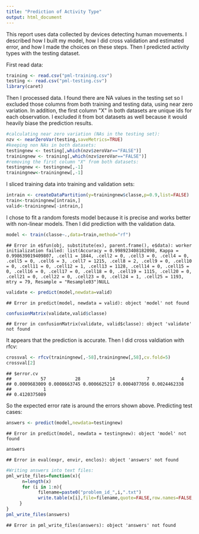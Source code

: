 ```yaml
---
title: "Prediction of Activity Type"
output: html_document
---
```


This report uses data collected by devices detecting human movements. I described how I built my model, how I did cross validation and estimated error, and how I made the choices on these steps. Then I predicted activity types with the testing dataset.

First read data:


```r
training <- read.csv("pml-training.csv")
testing <- read.csv("pml-testing.csv")
library(caret)
```

Then I processed data. I found there are NA values in the testing set so I excluded those columns from both training and testing data, using near zero variation. In addition, the first column "X" in both datasets are unique ids for each observation. I excluded it from bot datasets as well because it would heavily biase the prediction results.


```r
#calculating near zero variation (NAs in the testing set):
nzv <- nearZeroVar(testing,saveMetrics=TRUE)
#keeping non NAs in both datasets:
testingnew <- testing[,which(nzv$zeroVar=="FALSE")]
trainingnew <- training[,which(nzv$zeroVar=="FALSE")]
#removing the first column "X" from both datasets:
testingnew <- testingnew[,-1]
trainingnew<-trainingnew[,-1]
```

I sliced training data into training and validation sets:


```r
intrain <- createDataPartition(y=trainingnew$classe,p=0.9,list=FALSE)
train<-trainingnew[intrain,]
valid<-trainingnew[-intrain,]
```

I chose to fit a random forests model because it is precise and works better with non-linear models. Then I did prediction with the validation data.


```r
model <- train(classe~.,data=train,method="rf")
```

```
## Error in e$fun(obj, substitute(ex), parent.frame(), e$data): worker initialization failed: list(Accuracy = 0.998923408182098, Kappa = 0.998639019409807, .cell1 = 1844, .cell2 = 0, .cell3 = 0, .cell4 = 0, .cell5 = 0, .cell6 = 3, .cell7 = 1215, .cell8 = 2, .cell9 = 0, .cell10 = 0, .cell11 = 0, .cell12 = 1, .cell13 = 1128, .cell14 = 0, .cell15 = 0, .cell16 = 0, .cell17 = 0, .cell18 = 0, .cell19 = 1115, .cell20 = 0, .cell21 = 0, .cell22 = 0, .cell23 = 0, .cell24 = 1, .cell25 = 1193, mtry = 79, Resample = "Resample03")NULL
```

```r
validate <- predict(model,newdata=valid)
```

```
## Error in predict(model, newdata = valid): object 'model' not found
```

```r
confusionMatrix(validate,valid$classe)
```

```
## Error in confusionMatrix(validate, valid$classe): object 'validate' not found
```

It appears that the prediction is accurate. Then I did cross valdiation with rfcv:


```r
crossval <- rfcv(trainingnew[,-58],trainingnew[,58],cv.fold=5)
crossval[2]
```

```
## $error.cv
##           57           28           14            7            4 
## 0.0009683009 0.0008663745 0.0006625217 0.0004077056 0.0024462338 
##            1 
## 0.4120375089
```

So the expected error rate is around the errors shown above.
Predicting test cases:


```r
answers <- predict(model,newdata=testingnew)
```

```
## Error in predict(model, newdata = testingnew): object 'model' not found
```

```r
answers
```

```
## Error in eval(expr, envir, enclos): object 'answers' not found
```

```r
#Writing answers into text files:
pml_write_files=function(x){
      n=length(x)
      for (i in 1:n){
            filename=paste0("problem_id_",i,".txt")
            write.table(x[i],file=filename,quote=FALSE,row.names=FALSE,col.names=FALSE)
     }
}
pml_write_files(answers)
```

```
## Error in pml_write_files(answers): object 'answers' not found
```
